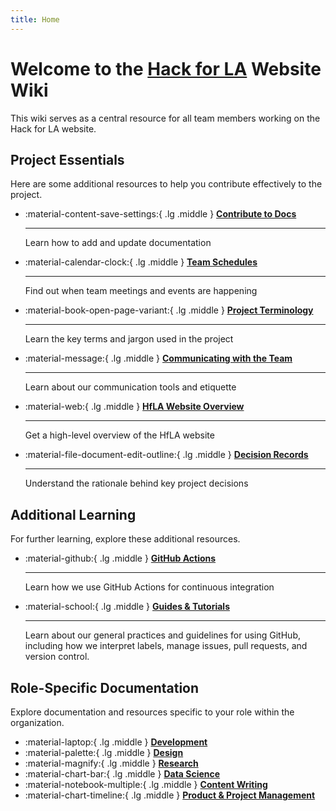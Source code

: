 ```yaml
---
title: Home
---
```


# Welcome to the [Hack for LA](https://www.hackforla.org) Website Wiki

This wiki serves as a central resource for all team members working on the Hack for LA website.

## Project Essentials

Here are some additional resources to help you contribute effectively to the project.

<div class="grid cards" markdown>

- :material-content-save-settings:{ .lg .middle } __[Contribute to Docs](contribute-to-docs.md)__

    ---

    Learn how to add and update documentation

- :material-calendar-clock:{ .lg .middle } __[Team Schedules](meetings-and-agendas.md)__

    ---

    Find out when team meetings and events are happening

- :material-book-open-page-variant:{ .lg .middle } __[Project Terminology](project-terminology.md)__

    ---

    Learn the key terms and jargon used in the project

- :material-message:{ .lg .middle } __[Communicating with the Team](communicating-with-the-team.md)__

    ---

    Learn about our communication tools and etiquette

- :material-web:{ .lg .middle } __[HfLA Website Overview](website-pages/index.md)__

    ---

    Get a high-level overview of the HfLA website

- :material-file-document-edit-outline:{ .lg .middle } __[Decision Records](decision-records/index.md)__

    ---

    Understand the rationale behind key project decisions

</div>

## Additional Learning

For further learning, explore these additional resources.

<div class="grid cards" markdown>

- :material-github:{ .lg .middle } __[GitHub Actions](dev/github-actions/index.md)__

    ---

    Learn how we use GitHub Actions for continuous integration

- :material-school:{ .lg .middle } __[Guides & Tutorials](how-to/)__

    ---
    Learn about our general practices and guidelines for using GitHub, including how we interpret labels, manage issues, pull requests, and version control.

</div>

## Role-Specific Documentation

Explore documentation and resources specific to your role within the organization.

<div class="grid cards" markdown>

- :material-laptop:{ .lg .middle } __[Development](roles/dev/)__
- :material-palette:{ .lg .middle } __[Design](roles/design/)__
- :material-magnify:{ .lg .middle } __[Research](roles/research/)__
- :material-chart-bar:{ .lg .middle } __[Data Science](roles/data/)__
- :material-notebook-multiple:{ .lg .middle } __[Content Writing](roles/content/)__
- :material-chart-timeline:{ .lg .middle } __[Product & Project Management](roles/product/)__

</div>
